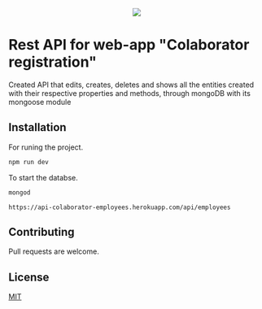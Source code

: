 <p align="center">
  <img src="https://storage.googleapis.com/ljl/api-colaborator.png">
</p>

# Rest API for web-app "Colaborator registration"

Created API that edits, creates, deletes and shows all the entities created with their respective properties and methods, through mongoDB with its mongoose module

## Installation

For runing the project.

```bash
npm run dev
```

To start the databse.

```bash
mongod
```

```API
https://api-colaborator-employees.herokuapp.com/api/employees
```

## Contributing

Pull requests are welcome.

## License

[MIT](https://choosealicense.com/licenses/mit/)
